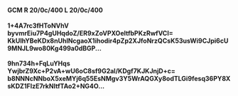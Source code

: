 #### GCM R 20/0c/400 L 20/0c/400
**1+4A7rc3fHToNVhV**<br/>**byvmrEiu7P4gUHqdoZ/ER9xZoVPXOeltfbPKzRwfVCI=**<br/>**KkUIhYBeKDx8nUhlNcgaoX1ihodir4pZp2XJfoNrzQCsK53usWi9CJpi6cU9MNJL9wo80Kg499a0dBGP...**<br/><br/>
**9hn734h+FqLuYHqs**<br/>**YwjbrZ9Xc+P2vA+wU6oC8sf9G2al/KDgf7KJKJnjD+c=**<br/>**b8NNNcNNboX5xeMYj6q55EsNMgv3Y5WrAQGXy8odTLGi9fesq36PY8XsKDZ1FIzE7rkNItfTAo2+NG4O...**